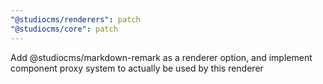 ```yaml
---
"@studiocms/renderers": patch
"@studiocms/core": patch
---
```


Add @studiocms/markdown-remark as a renderer option, and implement component proxy system to actually be used by this renderer

